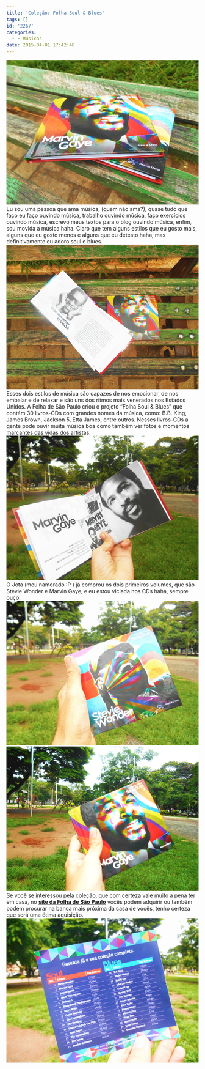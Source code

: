 ```yaml
---
title: 'Coleção: Folha Soul & Blues'
tags: []
id: '2267'
categories:
  - - Músicas
date: 2015-04-01 17:42:48
---
```


[![Coleção: Folha Soul & Blues (Marvin Gaye e Stevie Wonder)](/images/2015/03/DSCN0306.jpg)](/images/2015/03/DSCN0306.jpg) Eu sou uma pessoa que ama música, (quem não ama?), quase tudo que faço eu faço ouvindo música, trabalho ouvindo música, faço exercícios ouvindo música, escrevo meus textos para o blog ouvindo música, enfim, sou movida a música haha. Claro que tem alguns estilos que eu gosto mais, alguns que eu gosto menos e alguns que eu detesto haha, mas definitivamente eu adoro soul e blues. [![Coleção: Folha Soul & Blues (Marvin Gaye e Stevie Wonder)](/images/2015/03/DSCN0304.jpg)](/images/2015/03/DSCN0304.jpg) Esses dois estilos de música são capazes de nos emocionar, de nos embalar e de relaxar e são uns dos ritmos mais venerados nos Estados Unidos. A Folha de São Paulo criou o projeto “Folha Soul & Blues” que contém 30 livros-CDs com grandes nomes da música, como: B.B. King, James Brown, Jackson 5, Etta James, entre outros. Nesses livros-CDs a gente pode ouvir muita música boa como também ver fotos e momentos marcantes das vidas dos artistas. [![Coleção: Folha Soul & Blues ](/images/2015/03/DSCN0303.jpg)](/images/2015/03/DSCN0303.jpg) O Jota (meu namorado :P ) já comprou os dois primeiros volumes, que são Stevie Wonder e Marvin Gaye, e eu estou viciada nos CDs haha, sempre ouço. [![Coleção: Folha Soul & Blues (Stevie Wonder)](/images/2015/03/DSCN0301.jpg)](/images/2015/03/DSCN0301.jpg) [![Coleção: Folha Soul & Blues  (Marvin Gaye)](/images/2015/03/DSCN0302.jpg)](/images/2015/03/DSCN0302.jpg) Se você se interessou pela coleção, que com certeza vale muito a pena ter em casa, no **[site da Folha de São Paulo](http://souleblues.folha.com.br/?gclid=Cj0KEQjwi-moBRDL4Omf9d_LndMBEiQAQtFf89easE2SXBmr3FxpWbjjhu9I9ECn0SfVbC4qVenUS90aAjP68P8HAQ "site da folha de são paulo")** vocês podem adquirir ou também podem procurar na banca mais próxima da casa de vocês, tenho certeza que será uma ótima aquisição. [![Coleção: Folha Soul & Blues](/images/2015/04/DSCN0305.jpg)](/images/2015/04/DSCN0305.jpg)
